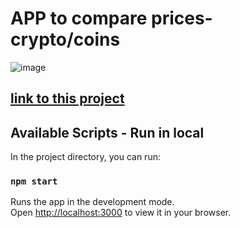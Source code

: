 <h1>APP to compare prices- crypto/coins</h1>

![image](https://user-images.githubusercontent.com/80003324/221367595-a498d9c5-f9bd-4560-abe0-c41fe3b9c047.png)

<h2><a href="">link to this project</a></h2> 




## Available Scripts - Run in local

In the project directory, you can run:

### `npm start`

Runs the app in the development mode.\
Open [http://localhost:3000](http://localhost:3000) to view it in your browser.


